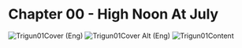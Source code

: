 # Chapter 00 - High Noon At July
![Trigun01Cover (Eng)](https://github.com/Arthirius/Arthirius.github.io/assets/133482000/b5e4d182-87b8-435c-ad4e-78f3b611cc31)
![Trigun01Cover Alt (Eng)](https://github.com/Arthirius/Arthirius.github.io/assets/133482000/410c1b71-6ef6-4e6e-97f3-93b3a4464cdc)
![Trigun01Content](https://github.com/Arthirius/Arthirius.github.io/assets/133482000/417f9e27-7897-4bb9-85c7-5c66985ee7dc)
